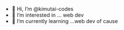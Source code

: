 - 👋 Hi, I’m @kimutai-codes
- 👀 I’m interested in ... web dev
- 🌱 I’m currently learning ...web dev of cause
